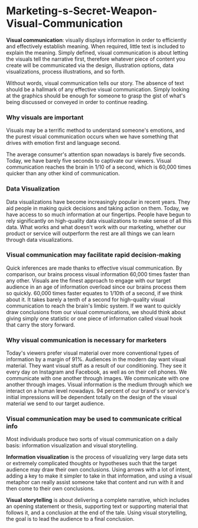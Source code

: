 # Marketing-s-Secret-Weapon-Visual-Communication

**Visual communication**: visually displays information in order to efficiently and effectively establish meaning. When required, little text is included to explain the meaning. Simply defined, visual communication is about letting the visuals tell the narrative first, therefore whatever piece of content you create will be communicated via the design, illustration options, data visualizations, process illustrations, and so forth. 

Without words, visual communication tells our story. The absence of text should be a hallmark of any effective visual communication. Simply looking at the graphics should be enough for someone to grasp the gist of what's being discussed or conveyed in order to continue reading.

### Why visuals are important 

Visuals may be a terrific method to understand someone's emotions, and the purest visual communication occurs when we have something that drives with emotion first and language second. 

The average consumer's attention span nowadays is barely five seconds. Today, we have barely five seconds to captivate our viewers. Visual communication reaches the brain in 1/10 of a second, which is 60,000 times quicker than any other kind of communication.

### Data Visualization 

 Data visualizations have become increasingly popular in recent years. They aid people in making quick decisions and taking action on them. Today, we have access to so much information at our fingertips. People have begun to rely significantly on high-quality data visualizations to make sense of all this data. What works and what doesn't work with our marketing, whether our product or service will outperform the rest are all things we can learn through data visualizations.
 
### Visual communication may facilitate rapid decision-making 

Quick inferences are made thanks to effective visual communication. By comparison, our brains process visual information 60,000 times faster than any other. Visuals are the finest approach to engage with our target audience in an age of information overload since our brains process them so quickly. 60,000 times faster equates to 1/10th of a second, if we think about it. It takes barely a tenth of a second for high-quality visual communication to reach the brain's limbic system. If we want to quickly draw conclusions from our visual communications, we should think about giving simply one statistic or one piece of information called visual hook that carry the story forward. 

### Why visual communication is necessary for marketers

Today's viewers prefer visual material over more conventional types of information by a margin of 91%. Audiences in the modern day want visual material. They want visual stuff as a result of our conditioning. They see it every day on Instagram and Facebook, as well as on their cell phones. We communicate with one another through images. We communicate with one another through images. Visual information is the medium through which we interact on a human level nowadays. 94 percent of our brand's or service's initial impressions will be dependent totally on the design of the visual material we send to our target audience. 

### Visual communication may be used to communicate critical info

Most individuals produce two sorts of visual communication on a daily basis: information visualization and visual storytelling. 

**Information visualization** is the process of visualizing very large data sets or extremely complicated thoughts or hypotheses such that the target audience may draw their own conclusions. Using arrows with a lot of intent, adding a key to make it simpler to take in that information, and using a visual metaphor can really assist someone take that content and run with it and then come to their own conclusions.

**Visual storytelling** is about delivering a complete narrative, which includes an opening statement or thesis, supporting text or supporting material that follows it, and a conclusion at the end of the tale. Using visual storytelling, the goal is to lead the audience to a final conclusion.



